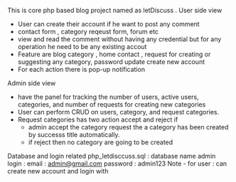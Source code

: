 This is core php based blog project named as letDiscuss .
User side view 
  - User can create their account if he want to post any comment
  - contact form , category reqeust form, forum etc
  - view and read the comment without having any credential but for any operation he need to be any existing accout
  - Feature are blog category , home contact , request for creating or suggesting any category, password update create new account
  - For each action there is pop-up notification

Admin side view
  - have the panel for tracking the number of users, active users, categories, and number of requests for creating new categories
  - User can perform CRUD on users, category, and request categories.
  - Request categories has two action accept and reject if
      -  admin accept the category request the a category has been created by successs title automatically.
      -  if reject then no category are going to be created


Database and login related
  php_letdisccuss.sql : database name 
  admin login : 
          email : admin@gmail.com 
          password : admin123
  Note - for user : can create new account and login with
